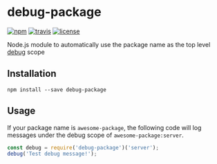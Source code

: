 # debug-package

[![npm](https://img.shields.io/npm/v/debug-package.svg?style=for-the-badge&logo=npm)](https://www.npmjs.com/package/debug-package) [![travis](https://img.shields.io/travis/matthewtole/debug-package.svg?style=for-the-badge&logo=travis)](https://travis-ci.com/matthewtole/debug-package) [![license](https://img.shields.io/github/license/matthewtole/debug-package.svg?style=for-the-badge)](./LICENCE)

Node.js module to automatically use the package name as the top level [debug](https://www.npmjs.com/package/debug) scope

## Installation

```
npm install --save debug-package
```

## Usage

If your package name is `awesome-package`, the following code will log messages under the debug scope of `awesome-package:server`.

```js
const debug = require('debug-package')('server');
debug('Test debug message!');
```
